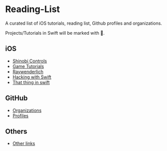 # Reading-List
A curated list of iOS tutorials, reading list, Github profiles and organizations.

Projects/Tutorials in Swift will be marked with :large_orange_diamond:.

## iOS
  - [Shinobi Controls](https://github.com/naeemshaikh90/Reading-List/blob/master/ShinobiControls.md)
  - [Game Tutorials](https://github.com/naeemshaikh90/Reading-List/blob/master/GameTutorials.md)
  - [Raywenderlich](https://github.com/naeemshaikh90/Reading-List/blob/master/Raywenderlich.md)
  - [Hacking with Swift](https://github.com/naeemshaikh90/Reading-List/blob/master/Hacking%20with%20Swift.md)
  - [That thing in swift](https://github.com/naeemshaikh90/Reading-List/blob/master/That-thing-in-swift.md)

## GitHub
  - [Organizations](https://github.com/naeemshaikh90/Reading-List/blob/master/Github.md#organizations)
  - [Profiles](https://github.com/naeemshaikh90/Reading-List/blob/master/Github.md#profiles)

## Others
  - [Other links](https://github.com/naeemshaikh90/Reading-List/blob/master/Others.md)
